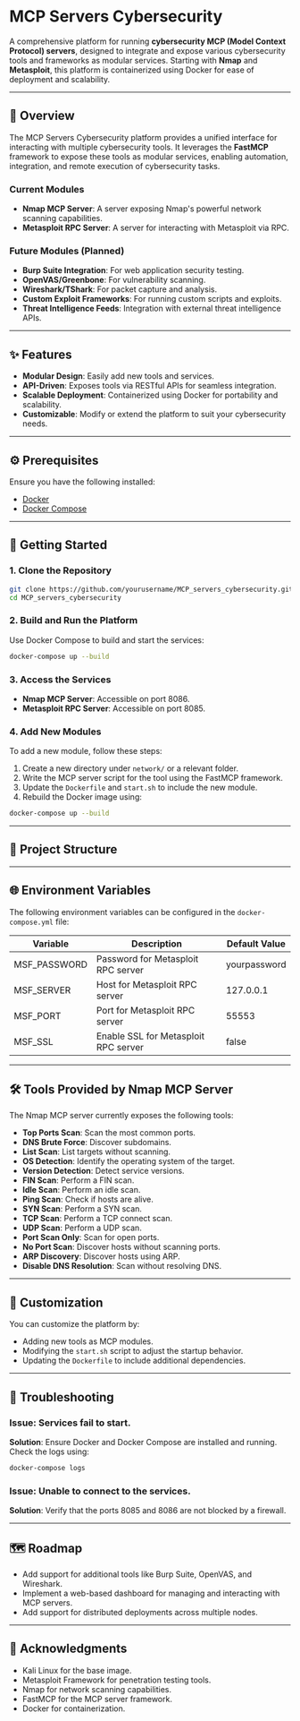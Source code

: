 # MCP Servers Cybersecurity

A comprehensive platform for running **cybersecurity MCP (Model Context Protocol) servers**, designed to integrate and expose various cybersecurity tools and frameworks as modular services. Starting with **Nmap** and **Metasploit**, this platform is containerized using Docker for ease of deployment and scalability.

---

## 📖 Overview

The MCP Servers Cybersecurity platform provides a unified interface for interacting with multiple cybersecurity tools. It leverages the **FastMCP** framework to expose these tools as modular services, enabling automation, integration, and remote execution of cybersecurity tasks.

### Current Modules

- **Nmap MCP Server**: A server exposing Nmap's powerful network scanning capabilities.
- **Metasploit RPC Server**: A server for interacting with Metasploit via RPC.

### Future Modules (Planned)

- **Burp Suite Integration**: For web application security testing.
- **OpenVAS/Greenbone**: For vulnerability scanning.
- **Wireshark/TShark**: For packet capture and analysis.
- **Custom Exploit Frameworks**: For running custom scripts and exploits.
- **Threat Intelligence Feeds**: Integration with external threat intelligence APIs.

---

## ✨ Features

- **Modular Design**: Easily add new tools and services.
- **API-Driven**: Exposes tools via RESTful APIs for seamless integration.
- **Scalable Deployment**: Containerized using Docker for portability and scalability.
- **Customizable**: Modify or extend the platform to suit your cybersecurity needs.

---

## ⚙️ Prerequisites

Ensure you have the following installed:

- [Docker](https://www.docker.com/)
- [Docker Compose](https://docs.docker.com/compose/)

---

## 🚀 Getting Started

### 1. Clone the Repository

```bash
git clone https://github.com/yourusername/MCP_servers_cybersecurity.git
cd MCP_servers_cybersecurity
```

### 2. Build and Run the Platform

Use Docker Compose to build and start the services:

```bash
docker-compose up --build
```

### 3. Access the Services

- **Nmap MCP Server**: Accessible on port 8086.
- **Metasploit RPC Server**: Accessible on port 8085.

### 4. Add New Modules

To add a new module, follow these steps:

1. Create a new directory under `network/` or a relevant folder.
2. Write the MCP server script for the tool using the FastMCP framework.
3. Update the `Dockerfile` and `start.sh` to include the new module.
4. Rebuild the Docker image using:

```bash
docker-compose up --build
```

---

## 📂 Project Structure

---

## 🌐 Environment Variables

The following environment variables can be configured in the `docker-compose.yml` file:

| Variable       | Description                          | Default Value  |
|----------------|--------------------------------------|----------------|
| MSF_PASSWORD   | Password for Metasploit RPC server  | yourpassword   |
| MSF_SERVER     | Host for Metasploit RPC server      | 127.0.0.1      |
| MSF_PORT       | Port for Metasploit RPC server      | 55553          |
| MSF_SSL        | Enable SSL for Metasploit RPC server| false          |

---

## 🛠️ Tools Provided by Nmap MCP Server

The Nmap MCP server currently exposes the following tools:

- **Top Ports Scan**: Scan the most common ports.
- **DNS Brute Force**: Discover subdomains.
- **List Scan**: List targets without scanning.
- **OS Detection**: Identify the operating system of the target.
- **Version Detection**: Detect service versions.
- **FIN Scan**: Perform a FIN scan.
- **Idle Scan**: Perform an idle scan.
- **Ping Scan**: Check if hosts are alive.
- **SYN Scan**: Perform a SYN scan.
- **TCP Scan**: Perform a TCP connect scan.
- **UDP Scan**: Perform a UDP scan.
- **Port Scan Only**: Scan for open ports.
- **No Port Scan**: Discover hosts without scanning ports.
- **ARP Discovery**: Discover hosts using ARP.
- **Disable DNS Resolution**: Scan without resolving DNS.

---

## 🔧 Customization

You can customize the platform by:

- Adding new tools as MCP modules.
- Modifying the `start.sh` script to adjust the startup behavior.
- Updating the `Dockerfile` to include additional dependencies.

---

## 🐞 Troubleshooting

### Issue: Services fail to start.

**Solution**: Ensure Docker and Docker Compose are installed and running. Check the logs using:

```bash
docker-compose logs
```

### Issue: Unable to connect to the services.

**Solution**: Verify that the ports 8085 and 8086 are not blocked by a firewall.

---

## 🗺️ Roadmap

- Add support for additional tools like Burp Suite, OpenVAS, and Wireshark.
- Implement a web-based dashboard for managing and interacting with MCP servers.
- Add support for distributed deployments across multiple nodes.

---

## 🙌 Acknowledgments

- Kali Linux for the base image.
- Metasploit Framework for penetration testing tools.
- Nmap for network scanning capabilities.
- FastMCP for the MCP server framework.
- Docker for containerization.